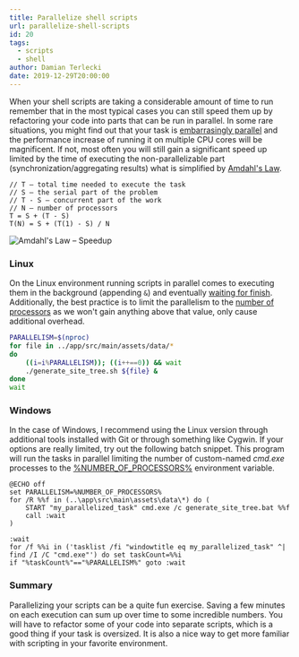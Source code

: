 ```yaml
---
title: Parallelize shell scripts
url: parallelize-shell-scripts
id: 20
tags:
  - scripts
  - shell
author: Damian Terlecki
date: 2019-12-29T20:00:00
---
```


When your shell scripts are taking a considerable amount of time to run remember that in the most typical cases you can still speed them up by refactoring your code into parts that can be run in parallel. In some rare situations, you might find out that your task is [embarrasingly parallel](https://en.wikipedia.org/wiki/Embarrassingly_parallel) and the performance increase of running it on multiple CPU cores will be magnificent. If not, most often you will still gain a significant speed up limited by the time of executing the non-parallelizable part (synchronization/aggregating results) what is simplified by [Amdahl's Law](https://en.wikipedia.org/wiki/Amdahl%27s_law).

```
// T – total time needed to execute the task
// S – the serial part of the problem
// T - S – concurrent part of the work
// N – number of processors
T = S + (T - S)
T(N) = S + (T(1) - S) / N
```

<img style="background: white" src="/img/hq/amadahls-law.svg" alt="Amdahl's Law – Speedup" title="Amdahl's Law – Speedup">


### Linux

On the Linux environment running scripts in parallel comes to executing them in the background (appending `&`) and eventually [waiting for finish](http://man7.org/linux/man-pages/man2/waitid.2.html). Additionally, the best practice is to limit the parallelism to the [number of processors](http://man7.org/linux/man-pages/man1/nproc.1.html) as we won't gain anything above that value, only cause additional overhead. 

```bash
PARALLELISM=$(nproc)
for file in ../app/src/main/assets/data/*
do
    ((i=i%PARALLELISM)); ((i++==0)) && wait
    ./generate_site_tree.sh ${file} &
done
wait
```

### Windows

In the case of Windows, I recommend using the Linux version through additional tools installed with Git or through something like Cygwin. If your options are really limited, try out the following batch snippet. This program will run the tasks in parallel limiting the number of custom-named *cmd.exe* processes to the [%NUMBER_OF_PROCESSORS%](http://environmentvariables.org/Number_Of_Processors) environment variable.

```shell
@ECHO off
set PARALLELISM=%NUMBER_OF_PROCESSORS%
for /R %%f in (..\app\src\main\assets\data\*) do (
    START "my_parallelized_task" cmd.exe /c generate_site_tree.bat %%f
    call :wait
)

:wait
for /f %%i in ('tasklist /fi "windowtitle eq my_parallelized_task" ^| find /I /C "cmd.exe"') do set taskCount=%%i
if "%taskCount%"=="%PARALLELISM%" goto :wait
```
### Summary

Parallelizing your scripts can be a quite fun exercise. Saving a few minutes on each execution can sum up over time to some incredible numbers. You will have to refactor some of your code into separate scripts, which is a good thing if your task is oversized. It is also a nice way to get more familiar with scripting in your favorite environment.
